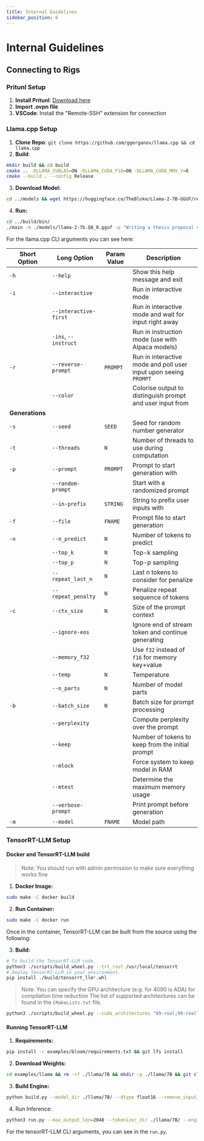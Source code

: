 ```yaml
---
title: Internal Guidelines
sidebar_position: 6
---
```


# Internal Guidelines

## Connecting to Rigs

### Pritunl Setup

1. **Install Pritunl**: [Download here](https://client.pritunl.com/#install)
2. **Import .ovpn file**
3. **VSCode**: Install the "Remote-SSH" extension for connection

### Llama.cpp Setup

1. **Clone Repo**: `git clone https://github.com/ggerganov/llama.cpp && cd llama.cpp`
2. **Build**: 
```bash
mkdir build && cd build
cmake .. -DLLAMA_CUBLAS=ON -DLLAMA_CUDA_F16=ON -DLLAMA_CUDA_MMV_Y=8
cmake --build . --config Release
```
3. **Download Model:**
```bash
cd ../models && wget https://huggingface.co/TheBloke/Llama-2-7B-GGUF/resolve/main/llama-2-7b.Q8_0.gguf
```
4. **Run:**
```bash
cd ../build/bin/
./main -m ./models/llama-2-7b.Q8_0.gguf -p "Writing a thesis proposal can be done in 10 simple steps:\nStep 1:" -n 2048 -e -ngl 100 -t 48
```

For the llama.cpp CLI arguments you can see here:

| Short Option | Long Option           | Param Value | Description |
|--------------|-----------------------|-------------|-------------|
| `-h`         | `--help`              |             | Show this help message and exit |
| `-i`         | `--interactive`       |             | Run in interactive mode |
|              | `--interactive-first` |             | Run in interactive mode and wait for input right away |
|              | `-ins`, `--instruct`  |             | Run in instruction mode (use with Alpaca models) |
| `-r`         | `--reverse-prompt`    | `PROMPT`    | Run in interactive mode and poll user input upon seeing `PROMPT` |
|              | `--color`             |             | Colorise output to distinguish prompt and user input from |
|**Generations**|
| `-s`         | `--seed`              | `SEED`      | Seed for random number generator |
| `-t`         | `--threads`           | `N`         | Number of threads to use during computation |
| `-p`         | `--prompt`            | `PROMPT`    | Prompt to start generation with |
|              | `--random-prompt`     |             | Start with a randomized prompt |
|              | `--in-prefix`         | `STRING`    | String to prefix user inputs with |
| `-f`         | `--file`              | `FNAME`     | Prompt file to start generation |
| `-n`         | `--n_predict`         | `N`         | Number of tokens to predict |
|              | `--top_k`             | `N`         | Top-k sampling |
|              | `--top_p`             | `N`         | Top-p sampling |
|              | `--repeat_last_n`     | `N`         | Last n tokens to consider for penalize |
|              | `--repeat_penalty`    | `N`         | Penalize repeat sequence of tokens |
| `-c`         | `--ctx_size`          | `N`         | Size of the prompt context |
|              | `--ignore-eos`        |             | Ignore end of stream token and continue generating |
|              | `--memory_f32`        |             | Use `f32` instead of `f16` for memory key+value |
|              | `--temp`              | `N`         | Temperature |
|              | `--n_parts`           | `N`         | Number of model parts |
| `-b`         | `--batch_size`        | `N`         | Batch size for prompt processing |
|              | `--perplexity`        |             | Compute perplexity over the prompt |
|              | `--keep`              |             | Number of tokens to keep from the initial prompt |
|              | `--mlock`             |             | Force system to keep model in RAM |
|              | `--mtest`             |             | Determine the maximum memory usage |
|              | `--verbose-prompt`    |             | Print prompt before generation |
| `-m`         | `--model`             | `FNAME`     | Model path |


### TensorRT-LLM Setup
#### **Docker and TensorRT-LLM build**

> Note: You should run with admin permission to make sure everything works fine

1. **Docker Image:**
```bash
sudo make -C docker build
```
2. **Run Container:** 
```bash
sudo make -C docker run
```

Once in the container, TensorRT-LLM can be built from the source using the following:

3. **Build:**
```bash
# To build the TensorRT-LLM code.
python3 ./scripts/build_wheel.py --trt_root /usr/local/tensorrt
# Deploy TensorRT-LLM in your environment.
pip install ./build/tensorrt_llm*.whl
```

> Note: You can specify the GPU architecture (e.g. for 4090 is ADA) for compilation time reduction
> The list of supported architectures can be found in the `CMakeLists.txt` file.

```bash
python3 ./scripts/build_wheel.py --cuda_architectures "89-real;90-real"
```

#### Running TensorRT-LLM
1. **Requirements:**
```bash
pip install -r examples/bloom/requirements.txt && git lfs install
```

2. **Download Weights:**
```bash
cd examples/llama && rm -rf ./llama/7B && mkdir -p ./llama/7B && git clone https://huggingface.co/NousResearch/Llama-2-7b-hf ./llama/7B
```

3. **Build Engine:**
```bash
python build.py --model_dir ./llama/7B/ --dtype float16 --remove_input_padding --use_gpt_attention_plugin float16 --enable_context_fmha --use_gemm_plugin float16 --use_weight_only --output_dir ./llama/7B/trt_engines/weight_only/1-gpu/
```

4. Run Inference:
```bash
python3 run.py --max_output_len=2048 --tokenizer_dir ./llama/7B/ --engine_dir=./llama/7B/trt_engines/weight_only/1-gpu/ --input_text "Writing a thesis proposal can be done in 10 simple steps:\nStep 1:"
```

For the tensorRT-LLM CLI arguments, you can see in the `run.py`.